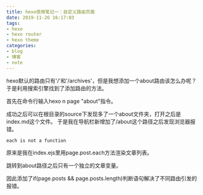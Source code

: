 ```yaml
---
title: hexo使用笔记一：自定义路由页面
date: 2019-11-26 16:17:03
tags:
- hexo
- hexo router
- hexo theme
categories:
- blog
- 博客
- note
---
```

<!--excerpt-->
hexo默认的路由只有'/'和'/archives'，但是我想添加一个about路由该怎么办呢？
于是利用搜索引擎找到了添加路由的方法。
<!--more-->
首先在命令行输入hexo n page "about"指令。

成功之后可以在根目录的source下发现多了一个about文件夹，打开之后是index.md这个文件。
于是我在导航栏新增加了/about这个路径之后发现浏览器报错。

`each is not a function`

原来是我在index.ejs里用page.post.each方法渲染文章列表。

跳转到about路径之后只有一个独立的文章变量。

因此添加了if(page.posts && page.posts.length)判断语句解决了不同路由引发的报错。